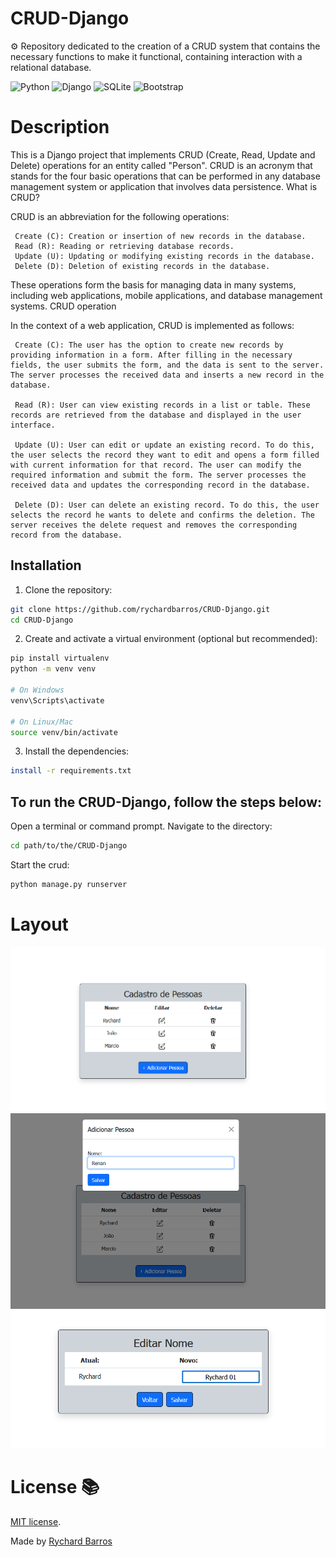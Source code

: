 # CRUD-Django
⚙️ Repository dedicated to the creation of a CRUD system that contains the necessary functions to make it functional, containing interaction with a relational database.

![Python](https://img.shields.io/badge/-Python-181717?&logo=Python&logoColor=FFFFF)
![Django](https://img.shields.io/badge/-Django-181717?&logo=Django&logoColor=006400)
![SQLite](https://img.shields.io/badge/-SQLite-181717?&logo=SQlite&logoColor=007FFF)
![Bootstrap](https://img.shields.io/badge/-Bootstrap-181717?&logo=Bootstrap&logoColor=A020F0)

# Description

This is a Django project that implements CRUD (Create, Read, Update and Delete) operations for an entity called "Person". CRUD is an acronym that stands for the four basic operations that can be performed in any database management system or application that involves data persistence.
What is CRUD?

CRUD is an abbreviation for the following operations:

     Create (C): Creation or insertion of new records in the database.
     Read (R): Reading or retrieving database records.
     Update (U): Updating or modifying existing records in the database.
     Delete (D): Deletion of existing records in the database.

These operations form the basis for managing data in many systems, including web applications, mobile applications, and database management systems.
CRUD operation

In the context of a web application, CRUD is implemented as follows:

     Create (C): The user has the option to create new records by providing information in a form. After filling in the necessary fields, the user submits the form, and the data is sent to the server. The server processes the received data and inserts a new record in the database.

     Read (R): User can view existing records in a list or table. These records are retrieved from the database and displayed in the user interface.

     Update (U): User can edit or update an existing record. To do this, the user selects the record they want to edit and opens a form filled with current information for that record. The user can modify the required information and submit the form. The server processes the received data and updates the corresponding record in the database.

     Delete (D): User can delete an existing record. To do this, the user selects the record he wants to delete and confirms the deletion. The server receives the delete request and removes the corresponding record from the database.

## Installation

1. Clone the repository:
```bash
git clone https://github.com/rychardbarros/CRUD-Django.git
cd CRUD-Django
```
2. Create and activate a virtual environment (optional but recommended):
```bash
pip install virtualenv
python -m venv venv

# On Windows
venv\Scripts\activate

# On Linux/Mac
source venv/bin/activate
```
3. Install the dependencies:
```bash
install -r requirements.txt
```
## To run the CRUD-Django, follow the steps below:
Open a terminal or command prompt.
Navigate to the directory:
```bash
cd path/to/the/CRUD-Django
```
Start the crud:
```bash
python manage.py runserver
```

# Layout
<img src="./public/img/home.png" />

<img src="./public/img/add.png" />

<img src="./public/img/edit.png" />


# License 📚
[MIT license](LICENSE).

Made by [Rychard Barros](https://github.com/rychardbarros)

